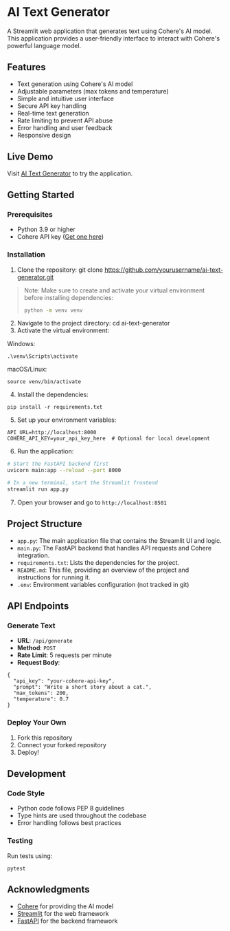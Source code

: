 # AI Text Generator

A Streamlit web application that generates text using Cohere's AI model. This application provides a user-friendly interface to interact with Cohere's powerful language model.

## Features

- Text generation using Cohere's AI model
- Adjustable parameters (max tokens and temperature)
- Simple and intuitive user interface
- Secure API key handling
- Real-time text generation
- Rate limiting to prevent API abuse
- Error handling and user feedback
- Responsive design

## Live Demo

Visit [AI Text Generator](https://cohere-aichat.streamlit.app/) to try the application.

## Getting Started

### Prerequisites

- Python 3.9 or higher
- Cohere API key ([Get one here](https://cohere.ai))

### Installation

1. Clone the repository: 
git clone https://github.com/yourusername/ai-text-generator.git

> Note: Make sure to create and activate your virtual environment before installing dependencies:
> ```bash
> python -m venv venv
> ```

2. Navigate to the project directory:
cd ai-text-generator
3. Activate the virtual environment:

Windows:
```
.\venv\Scripts\activate
```

macOS/Linux:
```
source venv/bin/activate
```

4. Install the dependencies:
```
pip install -r requirements.txt
```

5. Set up your environment variables:
```
API_URL=http://localhost:8000
COHERE_API_KEY=your_api_key_here  # Optional for local development
```

6. Run the application:
```bash
# Start the FastAPI backend first
uvicorn main:app --reload --port 8000

# In a new terminal, start the Streamlit frontend
streamlit run app.py
```

7. Open your browser and go to `http://localhost:8501`

## Project Structure

- `app.py`: The main application file that contains the Streamlit UI and logic.
- `main.py`: The FastAPI backend that handles API requests and Cohere integration.
- `requirements.txt`: Lists the dependencies for the project.
- `README.md`: This file, providing an overview of the project and instructions for running it.
- `.env`: Environment variables configuration (not tracked in git)

## API Endpoints

### Generate Text
- **URL**: `/api/generate`
- **Method**: `POST`
- **Rate Limit**: 5 requests per minute
- **Request Body**:
```
{
  "api_key": "your-cohere-api-key",
  "prompt": "Write a short story about a cat.",
  "max_tokens": 200,
  "temperature": 0.7
}
```

### Deploy Your Own

1. Fork this repository
2. Connect your forked repository
3. Deploy!

## Development

### Code Style
- Python code follows PEP 8 guidelines
- Type hints are used throughout the codebase
- Error handling follows best practices

### Testing
Run tests using:
```
pytest
```

## Acknowledgments

- [Cohere](https://cohere.ai) for providing the AI model
- [Streamlit](https://streamlit.io) for the web framework
- [FastAPI](https://fastapi.tiangolo.com) for the backend framework